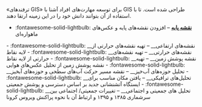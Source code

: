  «ترفندهای GIS» برای توسعه مهارت‌های افراد آشنا با GIS طراحی شده است. تا با استفاده از آن بتوانند دانش خود را در این زمینه ارتقا دهند.

- :fontawesome-solid-lightbulb: [__نقشه پایه__](basemaps/) – افزودن نقشه‌های پایه و عکس‌های ماهواره‌ای
<div class="grid cards" markdown>
- :fontawesome-solid-lightbulb: __نقشه‌‌های ارتفاعی__ – تهیه نقشه‌های حرارتی از لایه نقاط
- :fontawesome-solid-lightbulb: __نقشه‌‌های حرارتی__ – تهیه نقشه‌های حرارتی از لایه نقاط
- :fontawesome-solid-lightbulb: __نقشه پوشش زمین__ – تهیه نقشه پوشش زمین از تحلیل عکس‌های هوایی
- :fontawesome-solid-lightbulb: __تحلیل حوزه‌های آب‌خیز__ – نقشه مسیر حرکت آب‌های سطحی و حوزه‌های آبخیز
- :fontawesome-solid-lightbulb: __تحلیل‌های ترافیکی__ – یافتن مکان مناسب برای ایستگاه آتشنشانی جدید بر اساس دسترسی و پوشش جمعیتی
- :fontawesome-solid-lightbulb: __تحلیل های جمعیتی و اجتماعی__ – تغییرات جمعیتی/ اجتماعی بین سرشماری ۱۳۸۵ و ۱۳۹۵ و ارتباط آن با نحوه پراکنش ویروس کرونا

</div>